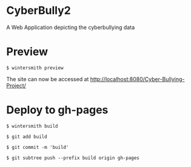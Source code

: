 # CyberBully2

A Web Application depicting the cyberbullying data


# Preview

	$ wintersmith preview

The site can now be accessed at [http://localhost:8080/Cyber-Bullying-Project/](http://localhost:8080/Cyber-Bullying-Project/)

# Deploy to gh-pages

	$ wintersmith build

	$ git add build

	$ git commit -m 'build'	

	$ git subtree push --prefix build origin gh-pages



